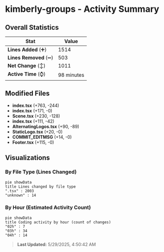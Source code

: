 # kimberly-groups - Activity Summary 

## Overall Statistics

| Stat                   | Value                                                             |
| ---------------------- | ----------------------------------------------------------------- |
| **Lines Added** (➕)   | 1514                                          |
| **Lines Removed** (➖) | 503                                        |
| **Net Change** (↕)    | 1011                |
| **Active Time** (⌚)   | 98 minutes |


## Modified Files
- **index.tsx** (+763, -244)
- **index.tsx** (+171, -0)
- **Scene.tsx** (+230, -128)
- **index.tsx** (+111, -42)
- **AlternatingLogos.tsx** (+90, -89)
- **StaticLogo.tsx** (+20, -0)
- **COMMIT_EDITMSG** (+14, -0)
- **Footer.tsx** (+115, -0)

## Visualizations

### By File Type (Lines Changed)

```mermaid
pie showData
title Lines changed by file type
".tsx" : 2003
"unknown" : 14
```

### By Hour (Estimated Activity Count)

```mermaid
pie showData
title Coding activity by hour (count of changes)
"02h" : 7
"03h" : 34
"04h" : 14
```


> **Last Updated:** 5/29/2025, 4:50:42 AM